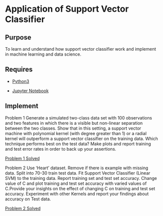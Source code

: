 # Application of Support Vector Classifier

## Purpose

To learn and understand how support vector classifier work and implement in machine learning and data science.

## Requires

- [Python3](https://www.python.org/downloads/)

- [Jupyter Notebook](https://jupyter.org/)

## Implement

Problem 1
Generate a simulated two-class data set with 100 observations and two
features in which there is a visible but non-linear separation between the two classes. Show that in this setting, a support vector machine with polynomial kernel (with degree greater than 1) or a radial kernel will outperform a support vector classifier on the training data. Which technique performs best on the test data? Make plots and report training and test error rates in order to back up your assertions.

[Problem 1 Solved](svm.ipynb)

Problem 2
Use ‘Heart’ dataset. Remove if there is example with missing data. Split into 70-30 train test data. Fit Support Vector Classifier (Linear SVM) to the training data. Report training set and test set accuracy. Change value of C and plot training and test set accuracy with varied values of C.Provide your insights on the effect of changing C on training and test set accuracy. Experiment with other Kernels and report your findings about accuracy on Test data.

[Problem 2 Solved](svm.svm-heart.ipynb)
